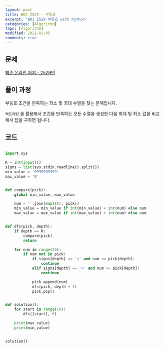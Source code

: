 ```yaml
---
layout: post
title: BOJ 2529 - 부등호
excerpt: "BOJ 2529 부등호 with Python"
categories: [Algorithm]
tags: [Algorithm]
modified: 2021-01-05
comments: true
---
```


## 문제

[백준 온라인 저지 - 2529번](https://www.acmicpc.net/problem/2529)

## 풀이 과정

부등호 조건을 만족하는 최소 및 최대 수열을 찾는 문제입니다.

`백트래킹` 을 활용해서 조건을 만족하는 모든 수열을 생성한 다음 최대 및 최소 값을 비교해서 답을 구하면 됩니다.

## 코드

```python

import sys

K = int(input())
signs = list(sys.stdin.readline().split())
min_value = '9999999999'
max_value = '0'


def compare(pick):
    global min_value, max_value

    num = ''.join(map(str, pick))
    min_value = min_value if int(min_value) < int(num) else num
    max_value = max_value if int(max_value) > int(num) else num


def dfs(pick, depth):
    if depth == K:
        compare(pick)
        return

    for num in range(10):
        if num not in pick:
            if signs[depth] == '<' and num <= pick[depth]:
                continue
            elif signs[depth] == '>' and num >= pick[depth]:
                continue

            pick.append(num)
            dfs(pick, depth + 1)
            pick.pop()


def solution():
    for start in range(10):
        dfs([start], 0)

    print(max_value)
    print(min_value)


solution()

```

